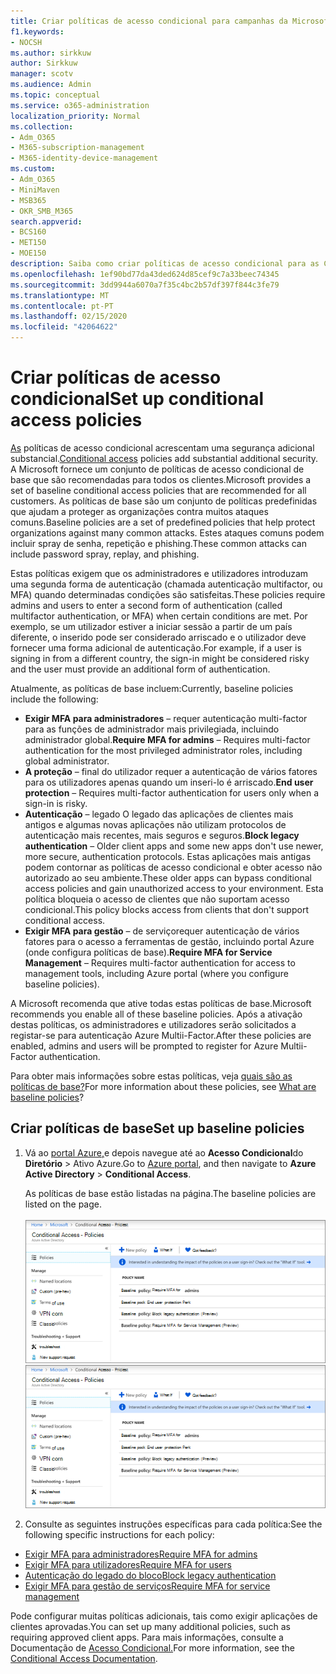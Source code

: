 ```yaml
---
title: Criar políticas de acesso condicional para campanhas da Microsoft 365
f1.keywords:
- NOCSH
ms.author: sirkkuw
author: Sirkkuw
manager: scotv
ms.audience: Admin
ms.topic: conceptual
ms.service: o365-administration
localization_priority: Normal
ms.collection:
- Adm_O365
- M365-subscription-management
- M365-identity-device-management
ms.custom:
- Adm_O365
- MiniMaven
- MSB365
- OKR_SMB_M365
search.appverid:
- BCS160
- MET150
- MOE150
description: Saiba como criar políticas de acesso condicional para as Campanhas Microsoft 365.
ms.openlocfilehash: 1ef90bd77da43ded624d85cef9c7a33beec74345
ms.sourcegitcommit: 3dd9944a6070a7f35c4bc2b57df397f844c3fe79
ms.translationtype: MT
ms.contentlocale: pt-PT
ms.lasthandoff: 02/15/2020
ms.locfileid: "42064622"
---
```

# <a name="set-up-conditional-access-policies"></a><span data-ttu-id="795bb-103">Criar políticas de acesso condicional</span><span class="sxs-lookup"><span data-stu-id="795bb-103">Set up conditional access policies</span></span>

<span data-ttu-id="795bb-104">[As](https://docs.microsoft.com/azure/active-directory/conditional-access/overview) políticas de acesso condicional acrescentam uma segurança adicional substancial.</span><span class="sxs-lookup"><span data-stu-id="795bb-104">[Conditional access](https://docs.microsoft.com/azure/active-directory/conditional-access/overview) policies add substantial additional security.</span></span> <span data-ttu-id="795bb-105">A Microsoft fornece um conjunto de políticas de acesso condicional de base que são recomendadas para todos os clientes.</span><span class="sxs-lookup"><span data-stu-id="795bb-105">Microsoft provides a set of baseline conditional access policies that are recommended for all customers.</span></span> <span data-ttu-id="795bb-106">As políticas de base são um conjunto de políticas predefinidas que ajudam a proteger as organizações contra muitos ataques comuns.</span><span class="sxs-lookup"><span data-stu-id="795bb-106">Baseline policies are a set of predefined policies that help protect organizations against many common attacks.</span></span> <span data-ttu-id="795bb-107">Estes ataques comuns podem incluir spray de senha, repetição e phishing.</span><span class="sxs-lookup"><span data-stu-id="795bb-107">These common attacks can include password spray, replay, and phishing.</span></span>

<span data-ttu-id="795bb-108">Estas políticas exigem que os administradores e utilizadores introduzam uma segunda forma de autenticação (chamada autenticação multifactor, ou MFA) quando determinadas condições são satisfeitas.</span><span class="sxs-lookup"><span data-stu-id="795bb-108">These policies require admins and users to enter a second form of authentication (called multifactor authentication, or MFA) when certain conditions are met.</span></span> <span data-ttu-id="795bb-109">Por exemplo, se um utilizador estiver a iniciar sessão a partir de um país diferente, o inserido pode ser considerado arriscado e o utilizador deve fornecer uma forma adicional de autenticação.</span><span class="sxs-lookup"><span data-stu-id="795bb-109">For example, if a user is signing in from a different country, the sign-in might be considered risky and the user must provide an additional form of authentication.</span></span> 

<span data-ttu-id="795bb-110">Atualmente, as políticas de base incluem:</span><span class="sxs-lookup"><span data-stu-id="795bb-110">Currently, baseline policies include the following:</span></span>
- <span data-ttu-id="795bb-111">**Exigir MFA para administradores** &ndash; requer autenticação multi-factor para as funções de administrador mais privilegiada, incluindo administrador global.</span><span class="sxs-lookup"><span data-stu-id="795bb-111">**Require MFA for admins** &ndash; Requires multi-factor authentication for the most privileged administrator roles, including global administrator.</span></span>
- <span data-ttu-id="795bb-112">**A proteção** &ndash; final do utilizador requer a autenticação de vários fatores para os utilizadores apenas quando um inseri-lo é arriscado.</span><span class="sxs-lookup"><span data-stu-id="795bb-112">**End user protection** &ndash; Requires multi-factor authentication for users only when a sign-in is risky.</span></span> 
- <span data-ttu-id="795bb-113">**Autenticação** &ndash; legado O legado das aplicações de clientes mais antigos e algumas novas aplicações não utilizam protocolos de autenticação mais recentes, mais seguros e seguros.</span><span class="sxs-lookup"><span data-stu-id="795bb-113">**Block legacy authentication** &ndash; Older client apps and some new apps don't use newer, more secure, authentication protocols.</span></span> <span data-ttu-id="795bb-114">Estas aplicações mais antigas podem contornar as políticas de acesso condicional e obter acesso não autorizado ao seu ambiente.</span><span class="sxs-lookup"><span data-stu-id="795bb-114">These older apps can bypass conditional access policies and gain unauthorized access to your environment.</span></span> <span data-ttu-id="795bb-115">Esta política bloqueia o acesso de clientes que não suportam acesso condicional.</span><span class="sxs-lookup"><span data-stu-id="795bb-115">This policy blocks access from clients that don't support conditional access.</span></span> 
- <span data-ttu-id="795bb-116">**Exigir MFA para gestão** &ndash; de serviçorequer autenticação de vários fatores para o acesso a ferramentas de gestão, incluindo portal Azure (onde configura políticas de base).</span><span class="sxs-lookup"><span data-stu-id="795bb-116">**Require MFA for Service Management** &ndash; Requires multi-factor authentication for access to management tools, including Azure portal (where you configure baseline policies).</span></span> 

<span data-ttu-id="795bb-117">A Microsoft recomenda que ative todas estas políticas de base.</span><span class="sxs-lookup"><span data-stu-id="795bb-117">Microsoft recommends you enable all of these baseline policies.</span></span> <span data-ttu-id="795bb-118">Após a ativação destas políticas, os administradores e utilizadores serão solicitados a registar-se para autenticação Azure Multii-Factor.</span><span class="sxs-lookup"><span data-stu-id="795bb-118">After these policies are enabled, admins and users will be prompted to register for Azure Multii-Factor authentication.</span></span>

<span data-ttu-id="795bb-119">Para obter mais informações sobre estas políticas, veja [quais são as políticas de base?](https://docs.microsoft.com/azure/active-directory/conditional-access/concept-baseline-protection)</span><span class="sxs-lookup"><span data-stu-id="795bb-119">For more information about these policies, see [What are baseline policies](https://docs.microsoft.com/azure/active-directory/conditional-access/concept-baseline-protection)?</span></span>


## <a name="set-up-baseline-policies"></a><span data-ttu-id="795bb-120">Criar políticas de base</span><span class="sxs-lookup"><span data-stu-id="795bb-120">Set up baseline policies</span></span>

1. <span data-ttu-id="795bb-121">Vá ao [portal Azure,](https://portal.azure.com)e depois navegue até ao **Acesso Condicional**do **Diretório** \> Ativo Azure.</span><span class="sxs-lookup"><span data-stu-id="795bb-121">Go to [Azure portal](https://portal.azure.com), and then navigate to **Azure Active Directory** \> **Conditional Access**.</span></span>
    
    <span data-ttu-id="795bb-122">As políticas de base estão listadas na página.</span><span class="sxs-lookup"><span data-stu-id="795bb-122">The baseline policies are listed on the page.</span></span> <br/> <br/>
    <span data-ttu-id="795bb-123">![Página que lista políticas de base para acesso condicional.](../media/baslinepolicies.png)</span><span class="sxs-lookup"><span data-stu-id="795bb-123">![Page that lists baseline policies for conditional access.](../media/baslinepolicies.png)</span></span>
1. <span data-ttu-id="795bb-124">Consulte as seguintes instruções específicas para cada política:</span><span class="sxs-lookup"><span data-stu-id="795bb-124">See the following specific instructions for each policy:</span></span>

  - [<span data-ttu-id="795bb-125">Exigir MFA para administradores</span><span class="sxs-lookup"><span data-stu-id="795bb-125">Require MFA for admins</span></span>](https://docs.microsoft.com/azure/active-directory/conditional-access/howto-baseline-protect-administrators)
- [<span data-ttu-id="795bb-126">Exigir MFA para utilizadores</span><span class="sxs-lookup"><span data-stu-id="795bb-126">Require MFA for users</span></span>](https://docs.microsoft.com/azure/active-directory/conditional-access/howto-baseline-protect-end-users)  
 - [<span data-ttu-id="795bb-127">Autenticação do legado do bloco</span><span class="sxs-lookup"><span data-stu-id="795bb-127">Block legacy authentication</span></span>](https://docs.microsoft.com/azure/active-directory/conditional-access/howto-baseline-protect-legacy-auth)
  - [<span data-ttu-id="795bb-128">Exigir MFA para gestão de serviços</span><span class="sxs-lookup"><span data-stu-id="795bb-128">Require MFA for service management</span></span>](https://docs.microsoft.com/azure/active-directory/conditional-access/howto-baseline-protect-azure)

<span data-ttu-id="795bb-129">Pode configurar muitas políticas adicionais, tais como exigir aplicações de clientes aprovadas.</span><span class="sxs-lookup"><span data-stu-id="795bb-129">You can set up many additional policies, such as requiring approved client apps.</span></span> <span data-ttu-id="795bb-130">Para mais informações, consulte a Documentação de [Acesso Condicional.](https://docs.microsoft.com/azure/active-directory/conditional-access/)</span><span class="sxs-lookup"><span data-stu-id="795bb-130">For more information, see the [Conditional Access Documentation](https://docs.microsoft.com/azure/active-directory/conditional-access/).</span></span>
